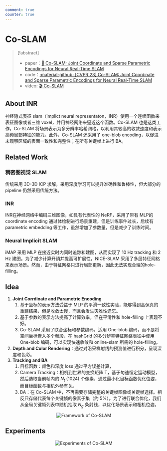 ```yaml
---
comment: true
counter: true
---
```

# Co-SLAM

> [!abstract]
> - paper：[:book: Co-SLAM: Joint Coordinate and Sparse Parametric Encodings for Neural Real-Time SLAM](https://arxiv.org/abs/2304.14377)
> - code：[:material-github: [CVPR'23] Co-SLAM: Joint Coordinate and Sparse Parametric Encodings for Neural Real-Time SLAM](https://github.com/HengyiWang/Co-SLAM)
> - video: [:clapper: Co-SLAM](https://www.shenlanxueyuan.com/open/course/194/lesson/179/liveToVideoPreview)

## About INR

神经隐式表征 slam（implict neural representaton，INR）使用一个连续函数来表征图像或者三维 voxel，并用神经网络来逼近这个函数。Co-SLAM 也是这类工作，Co-SLAM 将场景表示为多分辨率哈希网格，以利用其较高的收敛速度和表示高频局部特征的能力。此外，Co-SLAM 还采用了 one-blob encoding，以促进未观察区域的表面一致性和完整性；在所有关键帧上进行 BA。


## Related Work

### 稠密图视觉 SLAM

传统采用 3D-3D ICP 求解，采用深度学习可以提升准确性和鲁棒性，但大部分的 pipeline 仍然采用传统方法。

### INR

INR在神经网络中编码三维图像，如具有代表性的 NeRF，采用了带有 MLP的 coordinate encoding 通过体绘制进行场景重建，但是训练事件过长，后续有 parametric embedding 等工作，虽然增加了参数量，但是减少了训练时间。

### Neural Implicit SLAM

iMAP 采用 MLP 在接近实时内同时追踪和建图，从而实现了 10 Hz tracking 和 2 Hz 建图。为了减少计算开销并提高可扩展性，NICE-SLAM 采用了多层特征网格来表示场景。然而，由于特征网格只进行局部更新，因此无法实现合理的hole-filling。

## Idea

1. **Joint Corrdinate and Parametric Encoding**
   1. 基于坐标的表示方法受益于 MLP 的平滑一致性实验，能够得到高保真的重建结果，但是收敛太慢，而且会发生灾难性遗忘。
   2. 基于参数的表示方法提高了计算效率，但在平滑性和 hole-filling 上表现不好。
   3. Co-SLAM 采用了联合坐标和参数编码，适用 One-blob 编码，而不是将空间坐标嵌入多个频段，在 hashGrid 的多分辨率特征网络表征中使用 One-blob 编码，可以实现快速收敛和 online-slam 所需的 hole-filling。
2. **Depth and Color Rendering**：通过对沿采样射线的预测值进行积分，呈现深度和色彩。
3. **Tracking and BA**
   1. 目标函数：颜色和深度 loss 通过平方误差计算，
   2. Camera Tracking：相机到世界的变换矩阵 T，基于匀速恒定运动模型，然后选取当前帧内的 $N_t$ (1024) 个像素，通过最小化目标函数优化位姿，而目标函数与相机外参有关。
   3. BA：在 Co-SLAM 中，不再需要存储完整的关键帧图像或关键帧选择。相反只存储代表每个关键帧的像素子集（约 5%）。为了进行联合优化，我们从全局关键帧列表中随机抽取 $N_g$ 条射线，以优化场景表示和相机位姿。

<center><img src="https://cdn.jujimeizuo.cn/note/cv/slam/Co-SLAM-1.png" alt="Framework of Co-SLAM"></center>



## Experiments

<center><img src="https://cdn.jujimeizuo.cn/note/cv/slam/Co-SLAM-2.png" alt="Experiments of Co-SLAM"></center>